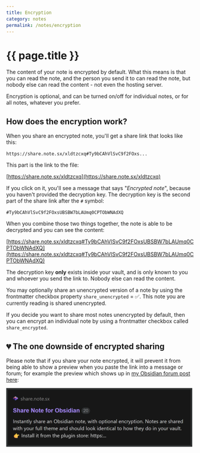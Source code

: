 ```yaml
---
title: Encryption
category: notes
permalink: /notes/encryption
---
```

# {{ page.title }}

The content of your note is encrypted by default. What this means is that you can read the note, and the person you send it to can read the note, but nobody else can read the content - not even the hosting server.

Encryption is optional, and can be turned on/off for individual notes, or for all notes, whatever you prefer.

## How does the encryption work?

When you share an encrypted note, you'll get a share link that looks like this:

```
https://share.note.sx/xldtzcxq#Ty9bCAhVlSvC9f2FOxs...
```

This part is the link to the file:

[https://share.note.sx/xldtzcxq](https://share.note.sx/xldtzcxq)

If you click on it, you'll see a message that says "*Encrypted note*", because you haven't provided the decryption key.
The decryption key is the second part of the share link after the `#` symbol:

```
#Ty9bCAhVlSvC9f2FOxsUBSBW7bLAUmq0CPTObWNAdXQ
```

When you combine those two things together, the note is able to be decrypted and you can see the content:

[https://share.note.sx/xldtzcxq#Ty9bCAhVlSvC9f2FOxsUBSBW7bLAUmq0CPTObWNAdXQ](https://share.note.sx/xldtzcxq#Ty9bCAhVlSvC9f2FOxsUBSBW7bLAUmq0CPTObWNAdXQ)

The decryption key **only** exists inside your vault, and is only known to you and whoever you send the link to. Nobody else can read the content.

You may optionally share an unencrypted version of a note by using the frontmatter checkbox property `share_unencrypted` = ✅. This note you are currently reading is shared unencrypted.

If you decide you want to share most notes unencrypted by default, then you can encrypt an individual note by using a frontmatter checkbox called `share_encrypted`.

## 💔 The one downside of encrypted sharing

Please note that if you share your note encrypted, it will prevent it from being able to show a preview when you paste the link into a message or forum; for example the preview which shows up in [my Obsidian forum post here](https://forum.obsidian.md/t/42788):

<img src="note-preview.png" width="500">
